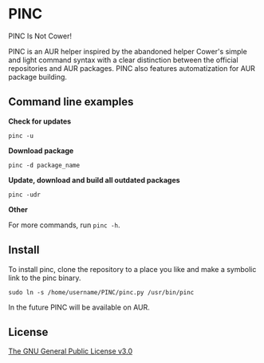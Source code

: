 # PINC
PINC Is Not Cower!

PINC is an AUR helper inspired by the abandoned helper Cower's simple and light command syntax with a clear distinction between
the official repositories and AUR packages. PINC also features automatization for AUR package building.

## Command line examples

**Check for updates**

`pinc -u`

**Download package**

`pinc -d package_name`

**Update, download and build all outdated packages**

`pinc -udr`

**Other**

For more commands, run `pinc -h`.

## Install

To install pinc, clone the repository to a place you like and make a symbolic link to the pinc binary.

`sudo ln -s /home/username/PINC/pinc.py /usr/bin/pinc`

In the future PINC will be available on AUR.

## License

[The GNU General Public License v3.0](LICENSE)
